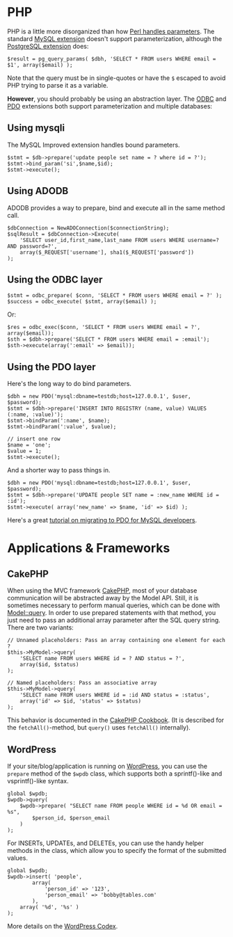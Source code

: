 # PHP

PHP is a little more disorganized than how
[Perl handles parameters](./perl.html).  The standard [MySQL
extension][mysql] doesn't support parameterization, although the
[PostgreSQL extension][pg] does:

    $result = pg_query_params( $dbh, 'SELECT * FROM users WHERE email = $1', array($email) );

Note that the query must be in single-quotes or have the `$` escaped
to avoid PHP trying to parse it as a variable.

**However**, you should probably be using an abstraction layer.
The [ODBC][odbc] and [PDO][pdo] extensions both support parameterization
and multiple databases:

[mysql]: http://php.net/manual/en/book.mysql.php
[pg]: http://www.php.net/manual/en/book.pgsql.php
[odbc]: http://php.net/manual/en/book.uodbc.php
[pdo]: http://www.php.net/manual/en/book.pdo.php

## Using mysqli

The MySQL Improved extension handles bound parameters.

    $stmt = $db->prepare('update people set name = ? where id = ?');
    $stmt->bind_param('si',$name,$id);
    $stmt->execute();

## Using ADODB

ADODB provides a way to prepare, bind and execute all in the same method call.

    $dbConnection = NewADOConnection($connectionString);
    $sqlResult = $dbConnection->Execute(
        'SELECT user_id,first_name,last_name FROM users WHERE username=? AND password=?',
        array($_REQUEST['username'], sha1($_REQUEST['password'])
    );

## Using the ODBC layer

    $stmt = odbc_prepare( $conn, 'SELECT * FROM users WHERE email = ?' );
    $success = odbc_execute( $stmt, array($email) );

Or:

    $res = odbc_exec($conn, 'SELECT * FROM users WHERE email = ?', array($email));
    $sth = $dbh->prepare('SELECT * FROM users WHERE email = :email');
    $sth->execute(array(':email' => $email));

## Using the PDO layer

Here's the long way to do bind parameters.

    $dbh = new PDO('mysql:dbname=testdb;host=127.0.0.1', $user, $password);
    $stmt = $dbh->prepare('INSERT INTO REGISTRY (name, value) VALUES (:name, :value)');
    $stmt->bindParam(':name', $name);
    $stmt->bindParam(':value', $value);

    // insert one row
    $name = 'one';
    $value = 1;
    $stmt->execute();

And a shorter way to pass things in.

    $dbh = new PDO('mysql:dbname=testdb;host=127.0.0.1', $user, $password);
    $stmt = $dbh->prepare('UPDATE people SET name = :new_name WHERE id = :id');
    $stmt->execute( array('new_name' => $name, 'id' => $id) );

Here's a great [tutorial on migrating to PDO for MySQL developers](http://wiki.hashphp.org/PDO_Tutorial_for_MySQL_Developers).

# Applications & Frameworks

## CakePHP

When using the MVC framework [CakePHP][cakephp], most of your
database communication will be abstracted away by the Model API.
Still, it is sometimes necessary to perform manual queries, which
can be done with [Model::query][cake-model-query]. In order to use
prepared statements with that method, you just need to pass an
additional array parameter after the SQL query string.  There are
two variants:

    // Unnamed placeholders: Pass an array containing one element for each ?
    $this->MyModel->query(
        'SELECT name FROM users WHERE id = ? AND status = ?',
        array($id, $status)
    );

    // Named placeholders: Pass an associative array
    $this->MyModel->query(
        'SELECT name FROM users WHERE id = :id AND status = :status',
        array('id' => $id, 'status' => $status)
    );

This behavior is documented in the [CakePHP Cookbook][cake-cookbook].
(It is described for the `fetchAll()`-method, but `query()` uses
`fetchAll()` internally).

[cakephp]: http://cakephp.org/
[cake-model-query]: http://api.cakephp.org/class/model#method-Modelquery
[cake-cookbook]: http://book.cakephp.org/2.0/en/models/retrieving-your-data.html#prepared-statements

## WordPress

If your site/blog/application is running on [WordPress][WP], you
can use the `prepare` method of the `$wpdb` class, which supports
both a sprintf()-like and vsprintf()-like syntax.

    global $wpdb;
    $wpdb->query(
        $wpdb->prepare( "SELECT name FROM people WHERE id = %d OR email = %s",
            $person_id, $person_email
        )
    );

For INSERTs, UPDATEs, and DELETEs, you can use the handy helper methods in the class, which allow you to specify the format of the submitted values.

    global $wpdb;
    $wpdb->insert( 'people',
            array(
                'person_id' => '123',
                'person_email' => 'bobby@tables.com'
            ),
        array( '%d', '%s' )
    );

More details on the [WordPress Codex][codex].

[WP]: http://wordpress.org/
[codex]: http://codex.wordpress.org/Class_Reference/wpdb
